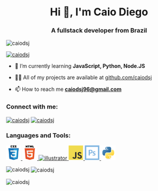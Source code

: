 <h1 align="center">Hi 👋, I'm Caio Diego</h1>
<h3 align="center">A fullstack developer from Brazil</h3>

<p align="left"> <img src="https://komarev.com/ghpvc/?username=caiodsj&label=Profile%20views&color=0e75b6&style=flat" alt="caiodsj" /> </p>

<p align="left"> <a href="https://github.com/ryo-ma/github-profile-trophy"><img src="https://github-profile-trophy.vercel.app/?username=caiodsj" alt="caiodsj" /></a> </p>

- 🌱 I’m currently learning **JavaScript, Python, Node.JS**

- 👨‍💻 All of my projects are available at [github.com/caiodsj](github.com/caiodsj)

- 📫 How to reach me **caiodsj96@gmail.com**

<h3 align="left">Connect with me:</h3>
<p align="left">
<a href="https://linkedin.com/in/caiodsj" target="blank"><img align="center" src="https://raw.githubusercontent.com/rahuldkjain/github-profile-readme-generator/master/src/images/icons/Social/linked-in-alt.svg" alt="caiodsj" height="30" width="40" /></a>
<a href="https://instagram.com/caiodsj" target="blank"><img align="center" src="https://raw.githubusercontent.com/rahuldkjain/github-profile-readme-generator/master/src/images/icons/Social/instagram.svg" alt="caiodsj" height="30" width="40" /></a>
</p>

<h3 align="left">Languages and Tools:</h3>
<p align="left"> <a href="https://www.w3schools.com/css/" target="_blank" rel="noreferrer"> <img src="https://raw.githubusercontent.com/devicons/devicon/master/icons/css3/css3-original-wordmark.svg" alt="css3" width="40" height="40"/> </a> <a href="https://www.w3.org/html/" target="_blank" rel="noreferrer"> <img src="https://raw.githubusercontent.com/devicons/devicon/master/icons/html5/html5-original-wordmark.svg" alt="html5" width="40" height="40"/> </a> <a href="https://www.adobe.com/in/products/illustrator.html" target="_blank" rel="noreferrer"> <img src="https://www.vectorlogo.zone/logos/adobe_illustrator/adobe_illustrator-icon.svg" alt="illustrator" width="40" height="40"/> </a> <a href="https://developer.mozilla.org/en-US/docs/Web/JavaScript" target="_blank" rel="noreferrer"> <img src="https://raw.githubusercontent.com/devicons/devicon/master/icons/javascript/javascript-original.svg" alt="javascript" width="40" height="40"/> </a> <a href="https://www.photoshop.com/en" target="_blank" rel="noreferrer"> <img src="https://raw.githubusercontent.com/devicons/devicon/master/icons/photoshop/photoshop-line.svg" alt="photoshop" width="40" height="40"/> </a> <a href="https://www.python.org" target="_blank" rel="noreferrer"> <img src="https://raw.githubusercontent.com/devicons/devicon/master/icons/python/python-original.svg" alt="python" width="40" height="40"/> </a> </p>

<p><img align="left" src="https://github-readme-stats.vercel.app/api/top-langs?username=caiodsj&show_icons=true&locale=en&layout=compact" alt="caiodsj" /></p>

<p>&nbsp;<img align="center" src="https://github-readme-stats.vercel.app/api?username=caiodsj&show_icons=true&locale=en" alt="caiodsj" /></p>

<p><img align="center" src="https://github-readme-streak-stats.herokuapp.com/?user=caiodsj&" alt="caiodsj" /></p>
